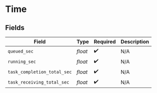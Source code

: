 # Time


## Fields

| Field                       | Type                        | Required                    | Description                 |
| --------------------------- | --------------------------- | --------------------------- | --------------------------- |
| `queued_sec`                | *float*                     | :heavy_check_mark:          | N/A                         |
| `running_sec`               | *float*                     | :heavy_check_mark:          | N/A                         |
| `task_completion_total_sec` | *float*                     | :heavy_check_mark:          | N/A                         |
| `task_receiving_total_sec`  | *float*                     | :heavy_check_mark:          | N/A                         |